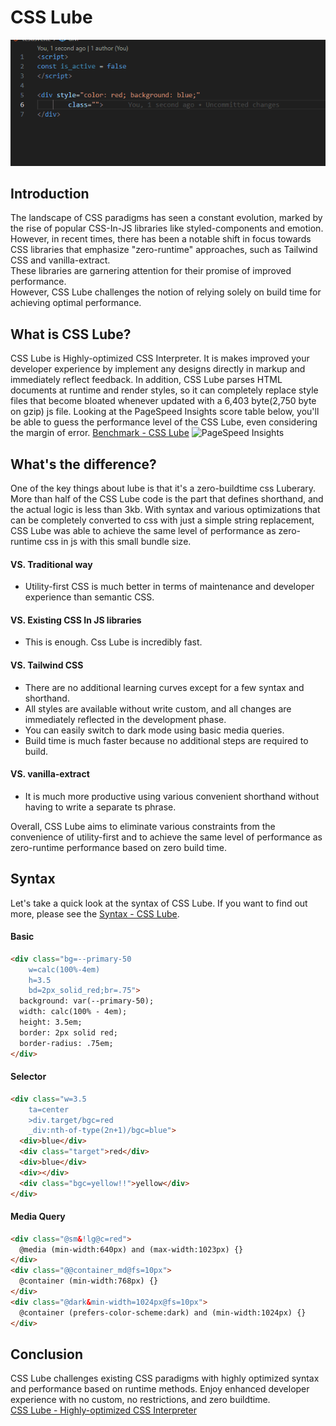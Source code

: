 # CSS Lube
![What is CSS Lube](./github-pages/static/imgs/intellisense.gif)
## Introduction
The landscape of CSS paradigms has seen a constant evolution, marked by the rise of popular CSS-In-JS libraries like styled-components and emotion.  
However, in recent times, there has been a notable shift in focus towards CSS libraries that emphasize "zero-runtime" approaches, such as Tailwind CSS and vanilla-extract.  
These libraries are garnering attention for their promise of improved performance.  
However, CSS Lube challenges the notion of relying solely on build time for achieving optimal performance.  

## What is CSS Lube?
CSS Lube is Highly-optimized CSS Interpreter.
It is makes improved your developer experience by implement any designs directly in markup and immediately reflect feedback.
In addition, CSS Lube parses HTML documents at runtime and render styles, so it can completely replace style files that become bloated whenever updated with a 6,403 byte(2,750 byte on gzip) js file.
Looking at the PageSpeed Insights score table below, you'll be able to guess the performance level of the CSS Lube, even considering the margin of error.
[Benchmark - CSS Lube](https://artxe2.github.io/css-lube/ref/benchmark)
![PageSpeed Insights](https://dev-to-uploads.s3.amazonaws.com/uploads/articles/75e6z2gjoyf05kuwiod4.png)

## What's the difference?
One of the key things about lube is that it's a zero-buildtime css Luberary.
More than half of the CSS Lube code is the part that defines shorthand, and the actual logic is less than 3kb.
With syntax and various optimizations that can be completely converted to css with just a simple string replacement, CSS Lube was able to achieve the same level of performance as zero-runtime css in js with this small bundle size.

#### VS. Traditional way
- Utility-first CSS is much better in terms of maintenance and developer experience than semantic CSS.

#### VS. Existing CSS In JS libraries
- This is enough. Css Lube is incredibly fast.

#### VS. Tailwind CSS
- There are no additional learning curves except for a few syntax and shorthand.
- All styles are available without write custom, and all changes are immediately reflected in the development phase.
- You can easily switch to dark mode using basic media queries.
- Build time is much faster because no additional steps are required to build.

#### VS. vanilla-extract
- It is much more productive using various convenient shorthand without having to write a separate ts phrase.

Overall, CSS Lube aims to eliminate various constraints from the convenience of utility-first and to achieve the same level of performance as zero-runtime performance based on zero build time.

## Syntax
Let's take a quick look at the syntax of CSS Lube.
If you want to find out more, please see the [Syntax - CSS Lube](https://artxe2.github.io/css-lube/docs/syntax).
#### Basic
```html
<div class="bg=--primary-50
    w=calc(100%-4em)
    h=3.5
    bd=2px_solid_red;br=.75">
  background: var(--primary-50);
  width: calc(100% - 4em);
  height: 3.5em;
  border: 2px solid red;
  border-radius: .75em;
</div>
```
#### Selector
```html
<div class="w=3.5
    ta=center
    >div.target/bgc=red
    _div:nth-of-type(2n+1)/bgc=blue">
  <div>blue</div>
  <div class="target">red</div>
  <div>blue</div>
  <div></div>
  <div class="bgc=yellow!!">yellow</div>
</div>
```
#### Media Query
```html
<div class="@sm&!lg@c=red">
  @media (min-width:640px) and (max-width:1023px) {}
</div>
<div class="@@container_md@fs=10px">
  @container (min-width:768px) {}
</div>
<div class="@dark&min-width=1024px@fs=10px">
  @container (prefers-color-scheme:dark) and (min-width:1024px) {}
</div>
```
## Conclusion
CSS Lube challenges existing CSS paradigms with highly optimized syntax and performance based on runtime methods.
Enjoy enhanced developer experience with no custom, no restrictions, and zero buildtime.  
[CSS Lube - Highly-optimized CSS Interpreter](https://artxe2.github.io/css-lube)